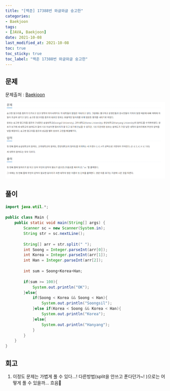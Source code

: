 ```yaml
---
title: "[백준] 17388번 와글와글 숭고한"
categories:
- Baekjoon
tags: 
- [JAVA, Baekjoon]
date: 2021-10-08
last_modified_at: 2021-10-08
toc: true
toc_sticky: true
toc_label: "백준 17388번 와글와글 숭고한"
---
```


## 문제

문제출처 : [Baekjoon][Baekjoon]

[Baekjoon]: https://www.acmicpc.net/problem/17388

![img](/image/bj_17388.PNG)

## 풀이
```java
import java.util.*;

public class Main {
    public static void main(String[] args) {
        Scanner sc = new Scanner(System.in);
        String str = sc.nextLine();

        String[] arr = str.split(" ");
        int Soong = Integer.parseInt(arr[0]);
        int Korea = Integer.parseInt(arr[1]);
        int Han = Integer.parseInt(arr[2]);

        int sum = Soong+Korea+Han;

        if(sum >= 100){
            System.out.println("OK");
        }else{
            if(Soong < Korea && Soong < Han){
                System.out.println("Soongsil");
            }else if(Korea < Soong && Korea < Han){
                System.out.println("Korea");
            }else{
                System.out.println("Hanyang");
            }
        }
    }
}


```

## 회고

1. 이정도 문제는 가볍게 풀 수 있다...! 다른방법(split을 안쓰고 푼다던가~! )으로는 어떻게 풀 수 있을까... 흐음🤔